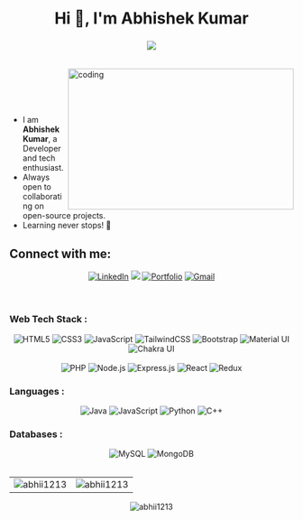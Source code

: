 <h1 align="center">Hi 👋, I'm Abhishek Kumar</h1>
<h3 align="center"> <img src="https://readme-typing-svg.herokuapp.com?color=FFA500&lines=Full+Stack+Developer+%3A)" /> </h3>

<br>
<img align="right" alt="coding" width="400" height="250" width="150" src="https://i.giphy.com/media/qgQUggAC3Pfv687qPC/giphy.webp">
<br>
<br>
<br>
<br>

- I am **Abhishek Kumar**, a Developer and tech enthusiast. <br>
- Always open to collaborating on open-source projects. <br>
- Learning never stops! 🚀

<h2 align="left">Connect with me:</h2>
<div align="center">
  <a  href="www.linkedin.com/in/abhishek-kumar-1409bb211/" target="_blank"><img alt="LinkedIn" src="https://img.shields.io/badge/linkedin%20-%230077B5.svg?&style=for-the-badge&logo=linkedin&logoColor=white" /></a>
  <a href="https://twitter.com/Abhii1213" target="_blank"><img src="https://img.shields.io/badge/twitter-%314353F.svg?&style=for-the-badge&logo=twitter&logoColor=white&alt=twitter" /></a>
  <a  href="https://portfolio-website-abhi123.netlify.app/" target="_blank"><img alt="Portfolio" src="https://img.shields.io/badge/portfolio%20-%230077B5.svg?&style=for-the-badge&logo=portfolio"  /></a>
  <a href="mailto:kabhi12132002@gmail.com.com"><img alt="Gmail" src="https://img.shields.io/badge/Gmail-D14836?style=for-the-badge&logo=gmail&logoColor=white"/></a>
</div>
<br>
<br>

<h3 align="left">Web Tech Stack :</h3>
<div align="center">
  <img alt="HTML5" src="https://img.shields.io/badge/html5-%23E34F26.svg?style=for-the-badge&logo=html5&logoColor=white"/>
  <img alt="CSS3" src="https://img.shields.io/badge/css3-%231572B6.svg?style=for-the-badge&logo=css3&logoColor=white"/> 
  <img alt="JavaScript" src="https://img.shields.io/badge/javascript-%23323330.svg?style=for-the-badge&logo=javascript&logoColor=%23F7DF1E"/> 
  <img alt="TailwindCSS" src="https://img.shields.io/badge/Tailwind_CSS-38B2AC?style=for-the-badge&logo=tailwind-css&logoColor=white"/>
  <img alt="Bootstrap" src="https://img.shields.io/badge/bootstrap-%23563D7C.svg?style=for-the-badge&logo=bootstrap&logoColor=white"/>
  <img alt="Material UI" src="https://img.shields.io/badge/Material%20UI-007FFF?style=for-the-badge&logo=material-ui&logoColor=white"/>
  <img alt="Chakra UI" src="https://img.shields.io/badge/Chakra--UI-319795?style=for-the-badge&logo=chakra-ui&logoColor=white"/>
</div>
<br>
<div align="center">
  <img alt="PHP" src="https://img.shields.io/badge/php-%23777BB4.svg?style=for-the-badge&logo=php&logoColor=white"/>
  <img alt="Node.js" src="https://img.shields.io/badge/node.js-%2343853D.svg?style=for-the-badge&logo=node-dot-js&logoColor=white"/>
  <img alt="Express.js" src="https://img.shields.io/badge/Express.js-000000?style=for-the-badge&logo=express&logoColor=white"/>
  <img alt="React" src="https://img.shields.io/badge/react-%2320232a.svg?style=for-the-badge&logo=react&logoColor=%2361DAFB"/>
  <img alt="Redux" src="https://img.shields.io/badge/redux-%23593D88.svg?style=for-the-badge&logo=redux&logoColor=white"/>
</div>

<h3 align="left">Languages :</h3>
<div align="center">
  <img alt="Java" src="https://img.shields.io/badge/java-%23ED8B00.svg?style=for-the-badge&logo=java&logoColor=white"/>
  <img alt="JavaScript" src="https://img.shields.io/badge/javascript-%23323330.svg?style=for-the-badge&logo=javascript&logoColor=%23F7DF1E"/> 
  <img alt="Python" src="https://img.shields.io/badge/python-%2314354C.svg?style=for-the-badge&logo=python&logoColor=white"/>
  <img alt="C++" src="https://img.shields.io/badge/C%2B%2B-00599C?style=for-the-badge&logo=c%2B%2B&logoColor=white"/>
</div>

<h3 align="left">Databases :</h3>
<div align="center">
  <img alt="MySQL" src="https://img.shields.io/badge/mysql-%2300f.svg?style=for-the-badge&logo=mysql&logoColor=white"/>
  <img alt="MongoDB" src ="https://img.shields.io/badge/MongoDB-4EA94B?style=for-the-badge&logo=mongodb&logoColor=white"/>
</div>

<br/>

<table>
  <tr>
    <td><img src="https://github-readme-stats.vercel.app/api?username=abhii1213&show_icons=true&theme=dark&locale=en" alt="abhii1213" /></td>
    <td><img src="https://github-readme-stats.vercel.app/api/top-langs?username=abhii1213&show_icons=true&theme=dark&locale=en&layout=compact" alt="abhii1213" /></td>
  </tr>
</table>

<div align="center">
  <p><img align="center" src="https://github-readme-streak-stats.herokuapp.com/?user=abhii1213&theme=dark" alt="abhii1213" /></p>
</div>
